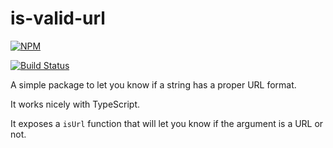 # is-valid-url

[![NPM](https://nodei.co/npm/is-valid-url.png)](https://nodei.co/npm/is-valid-url/)

[![Build Status](https://travis-ci.org/robertohuertasm/is-valid-url.svg?branch=master)](https://travis-ci.org/robertohuertasm/is-valid-url)

A simple package to let you know if a string has a proper URL format.

It works nicely with TypeScript.

It exposes a `isUrl` function that will let you know if the argument is a URL or not.








